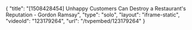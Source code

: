 {
    "title": "[1508428454] Unhappy Customers Can Destroy a Restaurant's Reputation - Gordon Ramsay",
    "type": "solo",
    "layout": "iframe-static",
    "videoId": "123179264",
    "url": "\/tvpembed\/123179264"
}